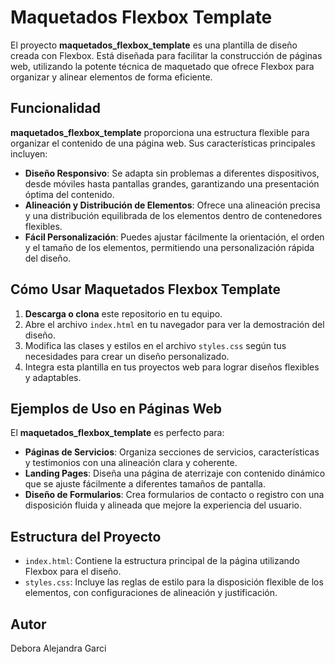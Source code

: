 # Maquetados Flexbox Template

El proyecto **maquetados_flexbox_template** es una plantilla de diseño creada con Flexbox. Está diseñada para facilitar la construcción de páginas web, utilizando la potente técnica de maquetado que ofrece Flexbox para organizar y alinear elementos de forma eficiente.

## Funcionalidad

**maquetados_flexbox_template** proporciona una estructura flexible para organizar el contenido de una página web. Sus características principales incluyen:

- **Diseño Responsivo**: Se adapta sin problemas a diferentes dispositivos, desde móviles hasta pantallas grandes, garantizando una presentación óptima del contenido.
- **Alineación y Distribución de Elementos**: Ofrece una alineación precisa y una distribución equilibrada de los elementos dentro de contenedores flexibles.
- **Fácil Personalización**: Puedes ajustar fácilmente la orientación, el orden y el tamaño de los elementos, permitiendo una personalización rápida del diseño.

## Cómo Usar Maquetados Flexbox Template

1. **Descarga o clona** este repositorio en tu equipo.
2. Abre el archivo `index.html` en tu navegador para ver la demostración del diseño.
3. Modifica las clases y estilos en el archivo `styles.css` según tus necesidades para crear un diseño personalizado.
4. Integra esta plantilla en tus proyectos web para lograr diseños flexibles y adaptables.

## Ejemplos de Uso en Páginas Web

El **maquetados_flexbox_template** es perfecto para:

- **Páginas de Servicios**: Organiza secciones de servicios, características y testimonios con una alineación clara y coherente.
- **Landing Pages**: Diseña una página de aterrizaje con contenido dinámico que se ajuste fácilmente a diferentes tamaños de pantalla.
- **Diseño de Formularios**: Crea formularios de contacto o registro con una disposición fluida y alineada que mejore la experiencia del usuario.

## Estructura del Proyecto

- `index.html`: Contiene la estructura principal de la página utilizando Flexbox para el diseño.
- `styles.css`: Incluye las reglas de estilo para la disposición flexible de los elementos, con configuraciones de alineación y justificación.

## Autor

Debora Alejandra Garci

